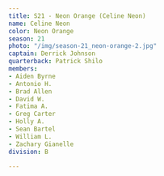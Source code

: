 ```yaml
---
title: S21 - Neon Orange (Celine Neon)
name: Celine Neon
color: Neon Orange
season: 21
photo: "/img/season-21_neon-orange-2.jpg"
captain: Derrick Johnson
quarterback: Patrick Shilo
members:
- Aiden Byrne
- Antonio H.
- Brad Allen
- David W.
- Fatima A.
- Greg Carter
- Holly A.
- Sean Bartel
- William L.
- Zachary Gianelle
division: B

---
```

